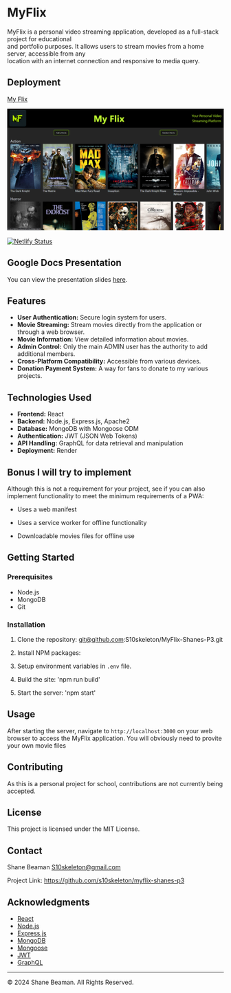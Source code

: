 # MyFlix

MyFlix is a personal video streaming application, developed as a full-stack project for educational <br>
and portfolio purposes. It allows users to stream movies from a home server, accessible from any <br>
location with an internet connection and responsive to media query.

## Deployment

[My Flix](https://myflix.mov)

![MyFlix](./client/src/assets/myflixscreenshot.png)

[![Netlify Status](https://api.netlify.com/api/v1/badges/c53ac6d8-9608-408d-be22-36d99803618e/deploy-status)](https://app.netlify.com/sites/enchanting-crumble-281136/deploys)

## Google Docs Presentation

You can view the presentation slides [here](https://docs.google.com/presentation/d/128JSFMu3_wx4gAGJpiR7IASmtEKmcJ-j7Wwim_KI3wg/edit?usp=drive_link).

## Features

- **User Authentication:** Secure login system for users.
- **Movie Streaming:** Stream movies directly from the application or through a web browser.
- **Movie Information:** View detailed information about movies.
- **Admin Control:** Only the main ADMIN user has the authority to add additional members.
- **Cross-Platform Compatibility:** Accessible from various devices.
- **Donation Payment System:** A way for fans to donate to my various projects.

## Technologies Used

- **Frontend:** React
- **Backend:** Node.js, Express.js, Apache2
- **Database:** MongoDB with Mongoose ODM
- **Authentication:** JWT (JSON Web Tokens)
- **API Handling:** GraphQL for data retrieval and manipulation
- **Deployment:** Render

## Bonus I will try to implement

Although this is not a requirement for your project, see if you can also implement functionality to meet the minimum requirements of a PWA:

- Uses a web manifest

- Uses a service worker for offline functionality

- Downloadable movies files for offline use

## Getting Started

### Prerequisites

- Node.js
- MongoDB
- Git

### Installation

1. Clone the repository: git@github.com:S10skeleton/MyFlix-Shanes-P3.git

2. Install NPM packages:

3. Setup environment variables in `.env` file.

4. Build the site: 'npm run build'

5. Start the server: 'npm start'

## Usage

After starting the server, navigate to `http://localhost:3000` on your web browser to access the MyFlix application. You will obviously need to provite your own movie files

## Contributing

As this is a personal project for school, contributions are not currently being accepted.

## License

This project is licensed under the MIT License.

## Contact

Shane Beaman S10skeleton@gmail.com

Project Link: https://github.com/s10skeleton/myflix-shanes-p3

## Acknowledgments

- [React](https://reactjs.org/)
- [Node.js](https://nodejs.org/)
- [Express.js](https://expressjs.com/)
- [MongoDB](https://www.mongodb.com/)
- [Mongoose](https://mongoosejs.com/)
- [JWT](https://jwt.io/)
- [GraphQL](https://graphql.org/)

---

© 2024 Shane Beaman. All Rights Reserved.

